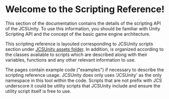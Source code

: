 # Welcome to the <span class="manual-name"></span> Scripting Reference!

This section of the documentation contains the details of the scripting API of the
JCSUnity. To use this information, you should be familiar with Unity Scripting API
and the concept of the basic game engine architecture.

This scripting reference is layouted corresponding to JCSUnity scripts
section under 
[JCSUnity assets folder](https://github.com/jcs090218/JCSUnity/tree/master/Assets/JCSUnity/Scripts). 
In addition, is organized according to the classes avaliable to scripts which
are described along with their variables, functions and any other relevant
information to use.

The pages contain example code ("examples") if necessary to describe the scripting
reference usage. JCSUnity does only uses 'JCSUnity' as the only namespace in this
tool within the code. Scripts that are not prefix with JCS underscore it could be
utility scripts that JCSUnity include and ensure the utility script itself is free
to use.
